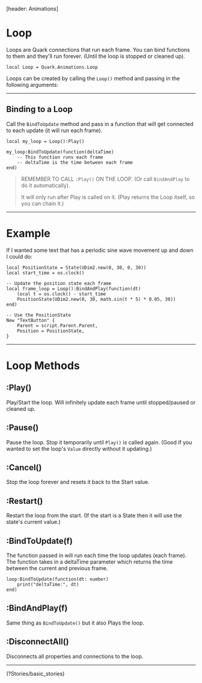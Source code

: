 [header: Animations]

# Loop

Loops are Quark connections that run each frame. You can bind functions to them and they'll run forever. (Until the loop is stopped or cleaned up).

```luau
local Loop = Quark.Animations.Loop
```

Loops can be created by calling the `Loop()` method and passing in the following arguments:

---

## Binding to a Loop

Call the `BindToUpdate` method and pass in a function that will get connected to each update (it will run each frame).

```luau
local my_loop = Loop():Play()

my_loop:BindToUpdate(function(deltaTime)
	-- This function runs each frame
	-- deltaTime is the time between each frame
end)
```
> <danger>
>
> REMEMBER TO CALL `:Play()` ON THE LOOP. (Or call `BindAndPlay` to do it automatically).
>
> It will only run after Play is called on it. (Play returns the Loop itself, so you can chain it.)

---

# Example

If I wanted some text that has a periodic sine wave movement up and down I could do:

```luau
local PositionState = State(UDim2.new(0, 30, 0, 30))
local start_time = os.clock()

-- Update the position state each frame
local frame_loop = Loop():BindAndPlay(function(dt)
	local t = os.clock() - start_time
	PositionState(UDim2.new(0, 30, math.sin(t * 5) * 0.05, 30))
end)

-- Use the PositionState
New "TextButton" {
	Parent = script.Parent.Parent,
	Position = PositionState,
}
```

---

# Loop Methods

## :Play()

Play/Start the loop. Will infinitely update each frame until stopped/paused or cleaned up.

## :Pause()

Pause the loop. Stop it temporarily until `Play()` is called again. (Good if you wanted to set the loop's `Value` directly without it updating.)

## :Cancel()

Stop the loop forever and resets it back to the Start value.

## :Restart()

Restart the loop from the start. (If the start is a State then it will use the state's current value.)

## :BindToUpdate(f)

The function passed in will run each time the loop updates (each frame).
The function takes in a deltaTime parameter which returns the time between the current and previous frame.

```luau
loop:BindToUpdate(function(dt: number)
	print("deltaTime:", dt)
end)
```

## :BindAndPlay(f)

Same thing as `BindToUpdate()` but it also Plays the loop.

## :DisconnectAll()

Disconnects all properties and connections to the loop.

---

<!NextPage|Basic Stories>(?Stories/basic_stories)

